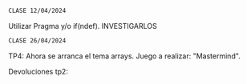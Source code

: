 ```bash
CLASE 12/04/2024
```

Utilizar Pragma y/o if(ndef).   INVESTIGARLOS

```bash
CLASE 26/04/2024
```

TP4: Ahora se arranca el tema arrays. Juego a realizar: "Mastermind".

Devoluciones tp2:
